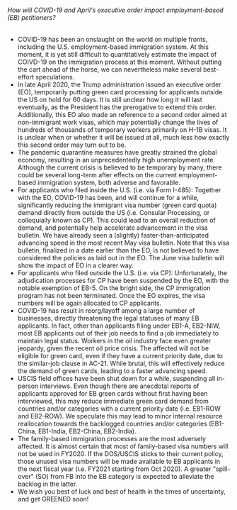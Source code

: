 ###### How will COVID-19 and April's executive order impact employment-based (EB) petitioners?
* COVID-19 has been an onslaught on the world on multiple fronts, including the U.S. employment-based immigration system. At this moment, it is yet still difficult to quantitatively estimate the impact of COIVD-19 on the immigration process at this moment. Without putting the cart ahead of the horse, we can nevertheless make several best-effort speculations.
* In late April 2020, the Trump administration issued an executive order (EO), temporarily putting green card processing for applicants outside the US on hold for 60 days. It is still unclear how long it will last eventually, as the President has the prerogative to extend this order. Additionally, this EO also made an reference to a second order aimed at non-immigrant work visas, which may potentially change the lives of hundreds of thousands of temporary workers primarily on H-1B visas. It is unclear when or whether it will be issued at all, much less how exactly this second order may turn out to be.
* The pandemic quarantine measures have greatly strained the global economy, resulting in an unprecedentedly high unemployment rate. Although the current crisis is believed to be temporary by many, there could be several long-term after effects on the current employment-based immigration system, both adverse and favorable.
* For applicants who filed inside the U.S. (i.e. via Form I-485): Together with the EO, COVID-19 has been, and will continue for a while, significantly reducing the immigrant visa number (green card quota) demand directly from outside the US (i.e. Consular Processing, or colloquially known as CP). This could lead to an overall reduction of demand, and potentially help accelerate advancement in the visa bulletin. We have already seen a (slightly) faster-than-anticipated advancing speed in the most recent May visa bulletin. Note that this visa bulletin, finalized in a date earlier than the EO, is not believed to have considered the policies as laid out in the EO. The June visa bulletin will show the impact of EO in a clearer way.
* For applicants who filed outside the U.S. (i.e. via CP): Unfortunately, the adjudication processes for CP have been suspended by the EO, with the notable exemption of EB-5. On the bright side, the CP immigration program has not been terminated. Once the EO expires, the visa numbers will be again allocated to CP applicants.
* COVID-19 has result in reorg/layoff among a large number of businesses, directly threatening the legal statuses of many EB applicants. In fact, other than applicants filing under EB1-A, EB2-NIW, most EB applicants out of their job needs to find a job immediately to maintain legal status. Workers in the oil industry face even greater jeopardy, given the recent oil price crisis. The affected will not be eligible for green card, even if they have a current priority date, due to the similar-job clause in AC-21. While brutal, this will effectively reduce the demand of green cards, leading to a faster advancing speed. 
* USCIS field offices have been shut down for a while, suspending all in-person interviews. Even though there are anecdotal reports of applicants approved for EB green cards without first having been interviewed, this may reduce immediate green card demand from countries and/or categories with a current priority date (i.e. EB1-ROW and EB2-ROW). We speculate this may lead to minor internal resource reallocation towards the backlogged countries and/or categories (EB1-China, EB1-India, EB2-China, EB2-India).
* The family-based immigration processes are the most adversely affected. It is almost certain that most of family-based visa numbers will not be used in FY2020. If the DOS/USCIS sticks to their current policy, those unused visa numbers will be made available to EB applicants in the next fiscal year (i.e. FY2021 starting from Oct 2020). A greater "spill-over" (SO) from FB into the EB category is expected to alleviate the backlog in the latter.
* We wish you best of luck and best of health in the times of uncertainty, and get GREENED soon!

